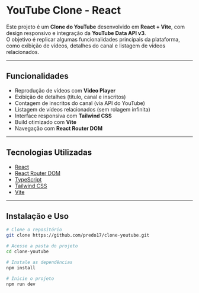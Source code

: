 # YouTube Clone - React

Este projeto é um **Clone do YouTube** desenvolvido em **React + Vite**, com design responsivo e integração da **YouTube Data API v3**.  
O objetivo é replicar algumas funcionalidades principais da plataforma, como exibição de vídeos, detalhes do canal e listagem de vídeos relacionados.

---

## Funcionalidades

- Reprodução de vídeos com **Video Player**
- Exibição de detalhes (título, canal e inscritos)
- Contagem de inscritos do canal (via API do YouTube)
- Listagem de vídeos relacionados (sem rolagem infinita)
- Interface responsiva com **Tailwind CSS**
- Build otimizado com **Vite**
- Navegação com **React Router DOM**

---

## Tecnologias Utilizadas

- [React](https://reactjs.org/)
- [React Router DOM](https://reactrouter.com/)
- [TypeScript](https://www.typescriptlang.org/)
- [Tailwind CSS](https://tailwindcss.com/)
- [Vite](https://vitejs.dev/)

---

## Instalação e Uso

```bash
# Clone o repositório
git clone https://github.com/predo17/clone-youtube.git

# Acesse a pasta do projeto
cd clone-youtube

# Instale as dependências
npm install

# Inicie o projeto
npm run dev
